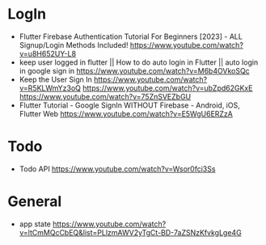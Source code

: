 # LogIn
- Flutter Firebase Authentication Tutorial For Beginners [2023] - ALL Signup/Login Methods Included! https://www.youtube.com/watch?v=u8H652UY-L8
- keep user logged in flutter || How to do auto login in Flutter || auto login in google sign in
https://www.youtube.com/watch?v=M6b4OVkoSQc
- Keep the User Sign In
https://www.youtube.com/watch?v=R5KLWmYz3oQ
https://www.youtube.com/watch?v=ubZpd62GKxE
https://www.youtube.com/watch?v=75ZnSVEZbGU
- Flutter Tutorial - Google SignIn WITHOUT Firebase - Android, iOS, Flutter Web
https://www.youtube.com/watch?v=E5WgU6ERZzA

# Todo

- Todo API 
https://www.youtube.com/watch?v=Wsor0fci3Ss

# General

- app state https://www.youtube.com/watch?v=ltCmMQcCbEQ&list=PLlzmAWV2yTgCt-BD-7aZSNzKfvkgLge4G